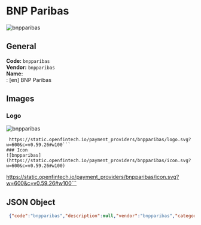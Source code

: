 # BNP Paribas 
![bnpparibas](https://static.openfintech.io/payment_providers/bnpparibas/logo.svg?w=600&c=v0.59.26#w100)  
## General 
**Code:** `bnpparibas`  
**Vendor:** `bnpparibas`  
**Name:**  
:	[en] BNP Paribas  
## Images 
### Logo 
![bnpparibas](https://static.openfintech.io/payment_providers/bnpparibas/logo.svg?w=600&c=v0.59.26#w100)  
```
 https://static.openfintech.io/payment_providers/bnpparibas/logo.svg?w=600&c=v0.59.26#w100```  
### Icon 
![bnpparibas](https://static.openfintech.io/payment_providers/bnpparibas/icon.svg?w=600&c=v0.59.26#w100)  
```
 https://static.openfintech.io/payment_providers/bnpparibas/icon.svg?w=600&c=v0.59.26#w100```  
## JSON Object 
```json
 {"code":"bnpparibas","description":null,"vendor":"bnpparibas","categories":null,"countries":null,"payment_method":null,"payout_method":null,"metadata":{"about_payments_code":"bnpparibas"},"name":{"en":"BNP Paribas"}}```  
